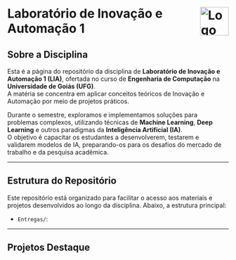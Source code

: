 
  <h1 style="display: flex; align-items: center; justify-content: space-between;">
  Laboratório de Inovação e Automação 1
  <img src="https://encrypted-tbn0.gstatic.com/images?q=tbn:ANd9GcRp_iNWaskR_ZFX3X0IL97-y08e-N-izqBwBA&s" 
       alt="Logo Laboratório de Inovação e Automação" 
       width="65">
</h1>

## Sobre a Disciplina

Esta é a página do repositório da disciplina de **Laboratório de Inovação e Automação 1 (LIA)**, ofertada no curso de **Engenharia de Computação** na **Universidade de Goiás (UFG)**.  
A matéria se concentra em aplicar conceitos teóricos de Inovação e Automação por meio de projetos práticos.

Durante o semestre, exploramos e implementamos soluções para problemas complexos, utilizando técnicas de **Machine Learning**, **Deep Learning** e outros paradigmas da **Inteligência Artificial (IA)**.  
O objetivo é capacitar os estudantes a desenvolverem, testarem e validarem modelos de IA, preparando-os para os desafios do mercado de trabalho e da pesquisa acadêmica.

---

## Estrutura do Repositório

Este repositório está organizado para facilitar o acesso aos materiais e projetos desenvolvidos ao longo da disciplina. Abaixo, a estrutura principal:

- `Entregas/`: 


---

## Projetos Destaque
